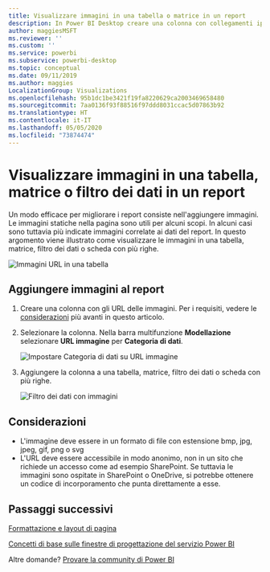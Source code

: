 ```yaml
---
title: Visualizzare immagini in una tabella o matrice in un report
description: In Power BI Desktop creare una colonna con collegamenti ipertestuali alle immagini. In Power BI Desktop o nel servizio Power BI aggiungere tali collegamenti ipertestuali a una tabella del report, matrice, filtro dei dati o scheda con più righe per visualizzare l'immagine.
author: maggiesMSFT
ms.reviewer: ''
ms.custom: ''
ms.service: powerbi
ms.subservice: powerbi-desktop
ms.topic: conceptual
ms.date: 09/11/2019
ms.author: maggies
LocalizationGroup: Visualizations
ms.openlocfilehash: 95b1dc1be3421f19fa8220629ca2003469658480
ms.sourcegitcommit: 7aa0136f93f88516f97ddd8031ccac5d07863b92
ms.translationtype: HT
ms.contentlocale: it-IT
ms.lasthandoff: 05/05/2020
ms.locfileid: "73874474"
---
```

# <a name="display-images-in-a-table-matrix-or-slicer-in-a-report"></a>Visualizzare immagini in una tabella, matrice o filtro dei dati in un report

Un modo efficace per migliorare i report consiste nell'aggiungere immagini. Le immagini statiche nella pagina sono utili per alcuni scopi. In alcuni casi sono tuttavia più indicate immagini correlate ai dati del report. In questo argomento viene illustrato come visualizzare le immagini in una tabella, matrice, filtro dei dati o scheda con più righe. 

![Immagini URL in una tabella](media/power-bi-images-tables/power-bi-url-images-table.png)

## <a name="add-images-to-your-report"></a>Aggiungere immagini al report

1. Creare una colonna con gli URL delle immagini. Per i requisiti, vedere le [considerazioni](#considerations) più avanti in questo articolo.

1. Selezionare la colonna. Nella barra multifunzione **Modellazione** selezionare **URL immagine** per **Categoria di dati**.

    ![Impostare Categoria di dati su URL immagine](media/power-bi-images-tables/power-bi-set-url-image.png)

1. Aggiungere la colonna a una tabella, matrice, filtro dei dati o scheda con più righe.

    ![Filtro dei dati con immagini](media/power-bi-images-tables/power-bi-url-images-slicer.png)

## <a name="considerations"></a>Considerazioni

- L'immagine deve essere in un formato di file con estensione bmp, jpg, jpeg, gif, png o svg
- L'URL deve essere accessibile in modo anonimo, non in un sito che richiede un accesso come ad esempio SharePoint. Se tuttavia le immagini sono ospitate in SharePoint o OneDrive, si potrebbe ottenere un codice di incorporamento che punta direttamente a esse. 


## <a name="next-steps"></a>Passaggi successivi

[Formattazione e layout di pagina](/learn/modules/visuals-in-power-bi/12-formatting)

[Concetti di base sulle finestre di progettazione del servizio Power BI](service-basic-concepts.md)

Altre domande? [Provare la community di Power BI](https://community.powerbi.com/)

